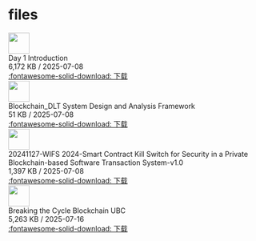 # files

<div class="card file-block" markdown="1">
<div class="file-icon"><img src="/Notebook/assets/images/pdf.svg" style="height: 3em;"></div>
<div class="file-body">
<div class="file-title"> Day 1 Introduction </div>
<div class="file-meta"> 6,172 KB / 2025-07-08</div>
</div>
<a class="down-button" target="_blank" href="/Notebook/Miscellaneous/UBC/Day 1 Introduction.pdf" markdown="1">:fontawesome-solid-download: 下载</a>
</div>

<div class="card file-block" markdown="1">
<div class="file-icon"><img src="/Notebook/assets/images/pdf.svg" style="height: 3em;"></div>
<div class="file-body">
<div class="file-title"> Blockchain_DLT System Design and Analysis Framework </div>
<div class="file-meta"> 51 KB / 2025-07-08</div>
</div>
<a class="down-button" target="_blank" href="/Notebook/Miscellaneous/UBC/Blockchain_DLT System Design and Analysis Framework.pdf" markdown="1">:fontawesome-solid-download: 下载</a>
</div>

<div class="card file-block" markdown="1">
<div class="file-icon"><img src="/Notebook/assets/images/pdf.svg" style="height: 3em;"></div>
<div class="file-body">
<div class="file-title"> 20241127-WIFS 2024-Smart Contract Kill Switch for Security in a Private Blockchain-based Software Transaction System-v1.0 </div>
<div class="file-meta"> 1,397 KB / 2025-07-08</div>
</div>
<a class="down-button" target="_blank" href="/Notebook/Miscellaneous/UBC/20241127-WIFS 2024-Smart Contract Kill Switch for Security in a Private Blockchain-based Software Transaction System-v1.0.pdf" markdown="1">:fontawesome-solid-download: 下载</a>
</div>

<div class="card file-block" markdown="1">
<div class="file-icon"><img src="/Notebook/assets/images/pdf.svg" style="height: 3em;"></div>
<div class="file-body">
<div class="file-title"> Breaking the Cycle Blockchain UBC </div>
<div class="file-meta"> 5,263 KB / 2025-07-16</div>
</div>
<a class="down-button" target="_blank" href="/Notebook/Miscellaneous/UBC/Breaking the Cycle Blockchain UBC.pdf" markdown="1">:fontawesome-solid-download: 下载</a>
</div>